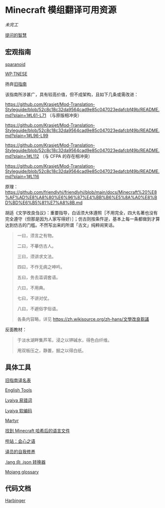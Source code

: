 # Minecraft 模组翻译可用资源

*未完工*

[提问的智慧](https://github.com/ryanhanwu/How-To-Ask-Questions-The-Smart-Way/blob/master/README-zh_CN.md)

## 宏观指南

[sparanoid](https://github.com/sparanoid/chinese-copywriting-guidelines/blob/master/README.zh-CN.md)

[WP:TNESE](https://zh.wikipedia.org/wiki/Wikipedia:%E7%BF%BB%E8%AF%91%E8%85%94)

扬弃[旧指南](https://github.com/Krasjet/Mod-Translation-Styleguide)

该指南所涉甚广，具有较高价值，但不成架构，且如下几条或需改进：

https://github.com/Krasjet/Mod-Translation-Styleguide/blob/52c8c18c32da9564cad9e85c047023edafcbf49b/README.md?plain=1#L61-L71 （与原版相冲突）

https://github.com/Krasjet/Mod-Translation-Styleguide/blob/52c8c18c32da9564cad9e85c047023edafcbf49b/README.md?plain=1#L96-L99

https://github.com/Krasjet/Mod-Translation-Styleguide/blob/52c8c18c32da9564cad9e85c047023edafcbf49b/README.md?plain=1#L112 （与 CFPA 的存在相冲突）

https://github.com/Krasjet/Mod-Translation-Styleguide/blob/52c8c18c32da9564cad9e85c047023edafcbf49b/README.md?plain=1#L116

原理：https://github.com/friendlyhj/friendlyhj/blob/main/docs/Minecraft%20%E8%AF%AD%E8%A8%80%E6%96%87%E4%BB%B6%E5%8A%A0%E8%BD%BD%E6%B5%81%E7%A8%8B.md

胡适《文学改良刍议》：重要指导，白话须大体遵照［不用完全，四大名著也没有完全遵守（但那是因为人家写得好）］；仿古则按条忤逆，基本上每一条都做到才算达到仿古的门槛。不然写出来的所谓「古文」纯粹闹笑话。

> 一曰，须言之有物。
> 
> 二曰，不摹仿古人。
> 
> 三曰，须讲求文法。
> 
> 四曰，不作无病之呻吟。
> 
> 五曰，务去滥调套语。
> 
> 六曰，不用典。
> 
> 七曰，不讲对仗。
> 
> 八曰，不避俗字俗语。
> 
> 各条内容略，详见 https://zh.wikisource.org/zh-hans/文學改良芻議

反面教材：

> 于淡水湖畔集芦苇，浸之以钾碱水，得色白纤维。
> 
> 用双板压之，静置，掘之以得白纸。

## 具体工具

[旧指南译名表](https://github.com/Krasjet/Mod-Translation-Styleguide/blob/master/glossary.md)

[English Tools](https://www.englishtools.org/zh-cn/english-words-that-contain-letters)

[Lyaiya 易错词](https://github.com/Lyaiya/Minecraft-Resource-Guide/tree/main/docs/%E7%BF%BB%E8%AF%91)

[Lyaiya 软编码](https://github.com/Lyaiya/Softcode/blob/master/src/main/resources/assets/softcode/lang/zh_cn.lang)

[Martyr](https://www.mcbbs.net/thread-1389395-1-1.html)

[找到 Minecraft 哈希后的语言文件](https://www.mcbbs.net/forum.php?mod=redirect&goto=findpost&ptid=732906&pid=12437439)

[哔站：会心之语](https://space.bilibili.com/299655539/channel/collectiondetail?sid=853420)

[译员的自我修养](https://space.bilibili.com/1696967578)

[.lang 向 .json 转换器](https://www.tterrag.com/lang2json/)

[Mojang glossary](https://docs.google.com/spreadsheets/d/1xxDvR2MrPUaxXwNfn-oJX-fBerEsZkfo/)

## 代码文档

[Harbinger](https://harbinger.covertdragon.team/chapter-13/)